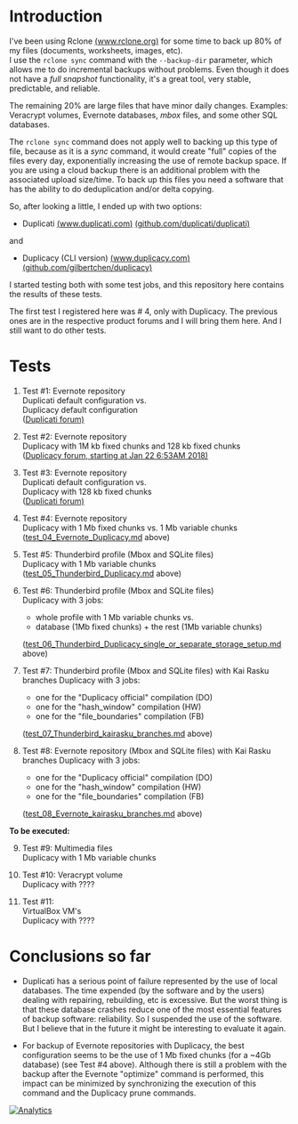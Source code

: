 # Introduction

I've been using Rclone [(www.rclone.org)](http://www.rclone.org) for some time to back up 80% of my files (documents, worksheets, images, etc).  
I use the ```rclone sync``` command with the ```--backup-dir``` parameter, which allows me to do incremental backups without problems. Even though it does not have a *full snapshot* functionality, it's a great tool, very stable, predictable, and reliable.

The remaining 20% are large files that have minor daily changes. Examples: Veracrypt volumes, Evernote databases, *mbox* files, and some other SQL databases.

The ```rclone sync``` command does not apply well to backing up this type of file, because as it is a *sync* command, it would create "full" copies of the files every day, exponentially increasing the use of remote backup space. If you are using a cloud backup there is an additional problem with the associated upload size/time. To back up this files you need a software that has the ability to do deduplication and/or delta copying.

So, after looking a little, I ended up with two options: 
* Duplicati [(www.duplicati.com)](http://www.duplicati.com) [(github.com/duplicati/duplicati)](https://github.com/duplicati/duplicati)

and 

* Duplicacy (CLI version) [(www.duplicacy.com)](http://www.duplicacy.com) [(github.com/gilbertchen/duplicacy)](https://github.com/gilbertchen/duplicacy)

I started testing both with some test jobs, and this repository here contains the results of these tests.

The first test I registered here was # 4, only with Duplicacy. The previous ones are in the respective product forums and I will bring them here. And I still want to do other tests.

# Tests

1. Test #1:
Evernote repository  
Duplicati default configuration vs.  
Duplicacy default configuration  
([Duplicati forum)](http://bit.ly/2sdVLrX)

2. Test #2:
Evernote repository  
Duplicacy with 1M kb fixed chunks and 128 kb fixed chunks   
([Duplicacy forum, starting at Jan 22 6:53AM 2018)](http://bit.ly/2E8B9H9)  

3. Test #3:
Evernote repository  
Duplicati default configuration vs.  
Duplicacy with 128 kb fixed chunks  
([Duplicati forum)](http://bit.ly/2nOCwQh)

4. Test #4:
Evernote repository  
Duplicacy with 1 Mb fixed chunks vs. 1 Mb variable chunks  
([test_04_Evernote_Duplicacy.md](http://bit.ly/2E5Wf9a) above)

5. Test #5:
Thunderbird profile (Mbox and SQLite files)  
Duplicacy with 1 Mb variable chunks   
([test_05_Thunderbird_Duplicacy.md](http://bit.ly/2EbdciE) above)  

6. Test #6:
Thunderbird profile (Mbox and SQLite files)  
Duplicacy with 3 jobs:
    - whole profile with 1 Mb variable chunks  vs.  
    - database (1Mb fixed chunks) + the rest (1Mb variable chunks)  
	
    ([test_06_Thunderbird_Duplicacy_single_or_separate_storage_setup.md](http://bit.ly/2BpdU95) above)  
  
7. Test #7:
Thunderbird profile (Mbox and SQLite files) with Kai Rasku branches 
Duplicacy with 3 jobs:
	- one for the "Duplicacy official" compilation (DO)
	- one for the "hash_window" compilation (HW)
	- one for the "file_boundaries" compilation (FB)
	
    ([test_07_Thunderbird_kairasku_branches.md](http://bit.ly/2GiIYH1) above)  
  
8. Test #8:
Evernote repository (Mbox and SQLite files) with Kai Rasku branches 
Duplicacy with 3 jobs:
	- one for the "Duplicacy official" compilation (DO)
	- one for the "hash_window" compilation (HW)
	- one for the "file_boundaries" compilation (FB)
	
    ([test_08_Evernote_kairasku_branches.md](http://bit.ly/2EyBxLv) above)  
  
 
    
  
**To be executed:**
 
  
9. Test #9: 
Multimedia files  
Duplicacy with 1 Mb variable chunks 

10. Test #10:
Veracrypt volume  
Duplicacy with ????

11. Test #11:  
VirtualBox VM's  
Duplicacy with ????



# Conclusions so far

* Duplicati has a serious point of failure represented by the use of local databases. The time expended (by the software and by the users) dealing with repairing, rebuilding, etc is excessive. But the worst thing is that these database crashes reduce one of the most essential features of backup software: reliability. So I suspended the use of the software. But I believe that in the future it might be interesting to evaluate it again.

* For backup of Evernote repositories with Duplicacy, the best configuration seems to be the use of 1 Mb fixed chunks (for a ~4Gb database) (see Test #4 above). Although there is still a problem with the backup after the Evernote "optimize" command is performed, this impact can be minimized by synchronizing the execution of this command and the Duplicacy prune commands.

[![Analytics](https://ga-beacon.appspot.com/UA-113708097-1/readme?pixel)](https://github.com/igrigorik/ga-beacon)
